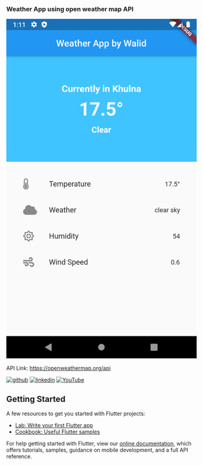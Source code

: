 ### Weather App using open weather map API
![](https://raw.githubusercontent.com/walidrudro/Flutter-weatherAPI-1/master/Screenshot_1611601887.png)

API Link: https://openweathermap.org/api



[<img src='https://cdn.jsdelivr.net/npm/simple-icons@3.0.1/icons/github.svg' alt='github' height='40'>](https://github.com/walidrudro)  [<img src='https://cdn.jsdelivr.net/npm/simple-icons@3.0.1/icons/linkedin.svg' alt='linkedin' height='40'>](https://www.linkedin.com/in/walidislam/)  [<img src='https://cdn.jsdelivr.net/npm/simple-icons@3.0.1/icons/youtube.svg' alt='YouTube' height='40'>](https://www.youtube.com/channel/UCnkMzqBks48oGne_AfOrDqg)  


## Getting Started

A few resources to get you started with Flutter projects:

- [Lab: Write your first Flutter app](https://flutter.dev/docs/get-started/codelab)
- [Cookbook: Useful Flutter samples](https://flutter.dev/docs/cookbook)

For help getting started with Flutter, view our
[online documentation](https://flutter.dev/docs), which offers tutorials,
samples, guidance on mobile development, and a full API reference.
